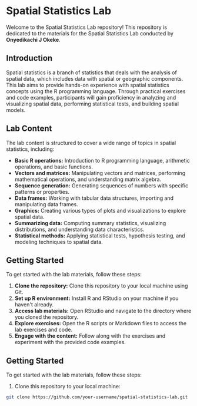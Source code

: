 # Spatial Statistics Lab
Welcome to the Spatial Statistics Lab repository! This repository is dedicated to the materials for the Spatial Statistics Lab conducted by **Onyedikachi J Okeke**.

## Introduction
Spatial statistics is a branch of statistics that deals with the analysis of spatial data, which includes data with spatial or geographic components. This lab aims to provide hands-on experience with spatial statistics concepts using the R programming language. Through practical exercises and code examples, participants will gain proficiency in analyzing and visualizing spatial data, performing statistical tests, and building spatial models.

## Lab Content
The lab content is structured to cover a wide range of topics in spatial statistics, including:

- **Basic R operations:** Introduction to R programming language, arithmetic operations, and basic functions.
- **Vectors and matrices:** Manipulating vectors and matrices, performing mathematical operations, and understanding matrix algebra.
- **Sequence generation:** Generating sequences of numbers with specific patterns or properties.
- **Data frames:** Working with tabular data structures, importing and manipulating data frames.
- **Graphics:** Creating various types of plots and visualizations to explore spatial data.
- **Summarizing data:** Computing summary statistics, visualizing distributions, and understanding data characteristics.
- **Statistical methods:** Applying statistical tests, hypothesis testing, and modeling techniques to spatial data.

## Getting Started

To get started with the lab materials, follow these steps:

1. **Clone the repository:** Clone this repository to your local machine using Git.
2. **Set up R environment:** Install R and RStudio on your machine if you haven't already.
3. **Access lab materials:** Open RStudio and navigate to the directory where you cloned the repository.
4. **Explore exercises:** Open the R scripts or Markdown files to access the lab exercises and code.
5. **Engage with the content:** Follow along with the exercises and experiment with the provided code examples.

## Getting Started
To get started with the lab materials, follow these steps:

1. Clone this repository to your local machine:

```bash
git clone https://github.com/your-username/spatial-statistics-lab.git

